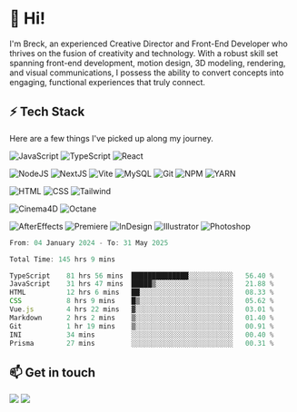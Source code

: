 
# 👋 Hi!

I'm Breck, an experienced Creative Director and Front-End Developer who thrives on the fusion of creativity and technology. With a robust skill set spanning front-end development, motion design, 3D modeling, rendering, and visual communications, I possess the ability to convert concepts into engaging, functional experiences that truly connect.


## ⚡️ Tech Stack

Here are a few things I've picked up along my journey.

![JavaScript](https://img.shields.io/badge/javascript-f1f1f1?style=for-the-badge&logo=javascript) ![TypeScript](https://img.shields.io/badge/TypeScript-f1f1f1?style=for-the-badge&logo=typescript) ![React](https://img.shields.io/badge/React-f1f1f1?style=for-the-badge&logo=react) 

![NodeJS](https://img.shields.io/badge/Node.JS-f1f1f1?style=for-the-badge&logo=node.js) ![NextJS](https://img.shields.io/badge/Next.js-f1f1f1?style=for-the-badge&logo=next.js&logoColor=000000) ![Vite](https://img.shields.io/badge/Vite-f1f1f1?style=for-the-badge&logo=vite&logoColor=%23fffff) ![MySQL](https://img.shields.io/badge/MySQL-f1f1f1?style=for-the-badge&logo=mysql) ![Git](https://img.shields.io/badge/Git-f1f1f1?style=for-the-badge&logo=git) ![NPM](https://img.shields.io/badge/NPM-f1f1f1?style=for-the-badge&logo=npm) ![YARN](https://img.shields.io/badge/Yarn-F1F1F1?style=for-the-badge&logo=yarn)

![HTML](https://img.shields.io/badge/HTML-f1f1f1?style=for-the-badge&logo=HTML5) ![CSS](https://img.shields.io/badge/CSS-f1f1f1?style=for-the-badge&logo=CSS3&logoColor=42adff) ![Tailwind](https://img.shields.io/badge/Tailwind-f1f1f1?style=for-the-badge&logo=TailWindcss)

![Cinema4D](https://img.shields.io/badge/Cinema%204D-f1f1f1?style=for-the-badge&logo=cinema%204d&logoColor=4e2fd2) ![Octane](https://img.shields.io/badge/Octane-f1f1f1?style=for-the-badge&logo=octane%20render&logoColor=e80000)

![AfterEffects](https://img.shields.io/badge/AfterEffects-f1f1f1?style=for-the-badge&logo=adobe%20after%20effects) ![Premiere](https://img.shields.io/badge/Premiere-f1f1f1?style=for-the-badge&logo=adobe%20premiere%20pro) ![InDesign](https://img.shields.io/badge/InDesign-f1f1f1?style=for-the-badge&logo=adobe%20indesign) ![Illustrator](https://img.shields.io/badge/Illustrator-f1f1f1?style=for-the-badge&logo=adobe%20illustrator) ![Photoshop](https://img.shields.io/badge/Photoshop-f1f1f1?style=for-the-badge&logo=adobe%20photoshop)


<!--START_SECTION:waka-->

```js
From: 04 January 2024 - To: 31 May 2025

Total Time: 145 hrs 9 mins

TypeScript    81 hrs 56 mins  ██████████████░░░░░░░░░░░   56.40 %
JavaScript    31 hrs 47 mins  █████▒░░░░░░░░░░░░░░░░░░░   21.88 %
HTML          12 hrs 6 mins   ██░░░░░░░░░░░░░░░░░░░░░░░   08.33 %
CSS           8 hrs 9 mins    █▒░░░░░░░░░░░░░░░░░░░░░░░   05.62 %
Vue.js        4 hrs 22 mins   ▓░░░░░░░░░░░░░░░░░░░░░░░░   03.01 %
Markdown      2 hrs 2 mins    ▒░░░░░░░░░░░░░░░░░░░░░░░░   01.40 %
Git           1 hr 19 mins    ▒░░░░░░░░░░░░░░░░░░░░░░░░   00.91 %
INI           34 mins         ░░░░░░░░░░░░░░░░░░░░░░░░░   00.40 %
Prisma        27 mins         ░░░░░░░░░░░░░░░░░░░░░░░░░   00.31 %
```

<!--END_SECTION:waka-->


## 📫 Get in touch

<a href="https://www.linkedin.com/in/breck-houghton/" target="_blank"><img src="https://img.shields.io/badge/LinkedIn-f1f1f1?style=for-the-badge&logo=LinkedIn&logoColor=008ff3"></a> <a href="mailto:breck@brhdev.com"><img src="https://img.shields.io/badge/Email-f1f1f1?style=for-the-badge&logo=Gmail"></a>
